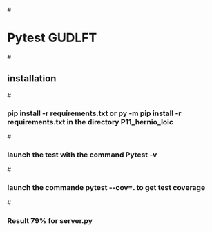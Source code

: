 #<h1>Pytest GUDLFT</h1>

#<h2> installation </h2>
#<h3>pip install -r requirements.txt or py -m pip install -r requirements.txt in the directory P11_hernio_loic</h3>
#<h3>launch the test with the command Pytest -v</h3>
#<h3>launch the commande pytest --cov=. to get test coverage</h3>
#<h3>Result 79% for server.py</h3>



